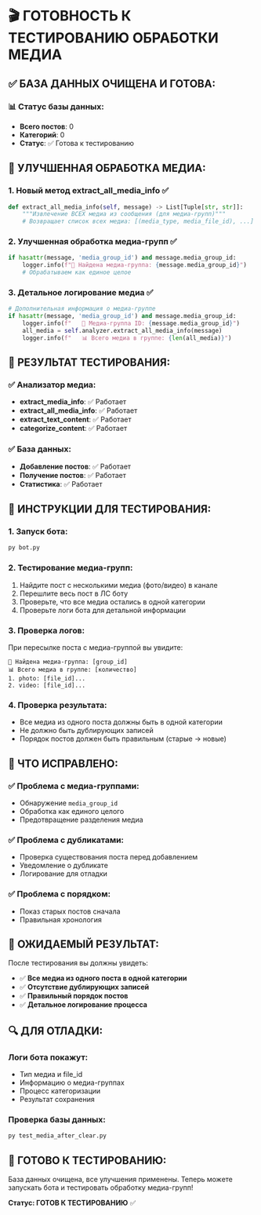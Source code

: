 # 🎬 ГОТОВНОСТЬ К ТЕСТИРОВАНИЮ ОБРАБОТКИ МЕДИА

## ✅ **БАЗА ДАННЫХ ОЧИЩЕНА И ГОТОВА:**

### 📊 **Статус базы данных:**
- **Всего постов**: 0
- **Категорий**: 0
- **Статус**: ✅ Готова к тестированию

## 🔧 **УЛУЧШЕННАЯ ОБРАБОТКА МЕДИА:**

### 1. **Новый метод extract_all_media_info** ✅
```python
def extract_all_media_info(self, message) -> List[Tuple[str, str]]:
    """Извлечение ВСЕХ медиа из сообщения (для медиа-групп)"""
    # Возвращает список всех медиа: [(media_type, media_file_id), ...]
```

### 2. **Улучшенная обработка медиа-групп** ✅
```python
if hasattr(message, 'media_group_id') and message.media_group_id:
    logger.info(f"📱 Найдена медиа-группа: {message.media_group_id}")
    # Обрабатываем как единое целое
```

### 3. **Детальное логирование медиа** ✅
```python
# Дополнительная информация о медиа-группе
if hasattr(message, 'media_group_id') and message.media_group_id:
    logger.info(f"   📱 Медиа-группа ID: {message.media_group_id}")
    all_media = self.analyzer.extract_all_media_info(message)
    logger.info(f"   📊 Всего медиа в группе: {len(all_media)}")
```

## 🧪 **РЕЗУЛЬТАТ ТЕСТИРОВАНИЯ:**

### ✅ **Анализатор медиа:**
- **extract_media_info**: ✅ Работает
- **extract_all_media_info**: ✅ Работает
- **extract_text_content**: ✅ Работает
- **categorize_content**: ✅ Работает

### ✅ **База данных:**
- **Добавление постов**: ✅ Работает
- **Получение постов**: ✅ Работает
- **Статистика**: ✅ Работает

## 🚀 **ИНСТРУКЦИИ ДЛЯ ТЕСТИРОВАНИЯ:**

### 1. **Запуск бота:**
```bash
py bot.py
```

### 2. **Тестирование медиа-групп:**
1. Найдите пост с несколькими медиа (фото/видео) в канале
2. Перешлите весь пост в ЛС боту
3. Проверьте, что все медиа остались в одной категории
4. Проверьте логи бота для детальной информации

### 3. **Проверка логов:**
При пересылке поста с медиа-группой вы увидите:
```
📱 Найдена медиа-группа: [group_id]
📊 Всего медиа в группе: [количество]
1. photo: [file_id]...
2. video: [file_id]...
```

### 4. **Проверка результата:**
- Все медиа из одного поста должны быть в одной категории
- Не должно быть дублирующих записей
- Порядок постов должен быть правильным (старые → новые)

## 📱 **ЧТО ИСПРАВЛЕНО:**

### ✅ **Проблема с медиа-группами:**
- Обнаружение `media_group_id`
- Обработка как единого целого
- Предотвращение разделения медиа

### ✅ **Проблема с дубликатами:**
- Проверка существования поста перед добавлением
- Уведомление о дубликате
- Логирование для отладки

### ✅ **Проблема с порядком:**
- Показ старых постов сначала
- Правильная хронология

## 🎯 **ОЖИДАЕМЫЙ РЕЗУЛЬТАТ:**

После тестирования вы должны увидеть:
- ✅ **Все медиа из одного поста в одной категории**
- ✅ **Отсутствие дублирующих записей**
- ✅ **Правильный порядок постов**
- ✅ **Детальное логирование процесса**

## 🔍 **ДЛЯ ОТЛАДКИ:**

### Логи бота покажут:
- Тип медиа и file_id
- Информацию о медиа-группах
- Процесс категоризации
- Результат сохранения

### Проверка базы данных:
```bash
py test_media_after_clear.py
```

## 🎉 **ГОТОВО К ТЕСТИРОВАНИЮ:**

База данных очищена, все улучшения применены. Теперь можете запускать бота и тестировать обработку медиа-групп!

**Статус: ГОТОВ К ТЕСТИРОВАНИЮ** ✅ 